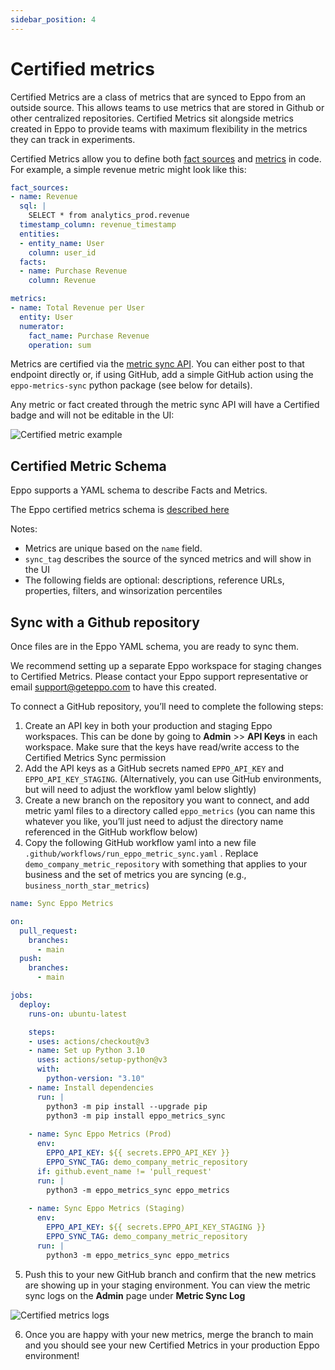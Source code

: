 ```yaml
---
sidebar_position: 4
---
```


# Certified metrics

Certified Metrics are a class of metrics that are synced to Eppo from an outside source. This allows teams to use metrics that are stored in Github or other centralized repositories. Certified Metrics sit alongside metrics created in Eppo to provide teams with maximum flexibility in the metrics they can track in experiments.

Certified Metrics allow you to define both [fact sources](/data-management/definitions/fact-sql) and [metrics](/data-management/metrics/) in code. For example, a simple revenue metric might look like this:

```yaml
fact_sources:
- name: Revenue
  sql: |
    SELECT * from analytics_prod.revenue
  timestamp_column: revenue_timestamp
  entities:
  - entity_name: User
    column: user_id
  facts:
  - name: Purchase Revenue
    column: Revenue

metrics:
- name: Total Revenue per User
  entity: User 
  numerator:
    fact_name: Purchase Revenue
    operation: sum
```

Metrics are certified via the [metric sync API](https://eppo.cloud/api/docs#/Metrics%20Sync/syncMetrics). You can either post to that endpoint directly or, if using GitHub, add a simple GitHub action using the `eppo-metrics-sync` python package (see below for details). 

Any metric or fact created through the metric sync API will have a Certified badge and will not be editable in the UI:

![Certified metric example](/img/metrics/certified-metrics-1.png)

## Certified Metric Schema
Eppo supports a YAML schema to describe Facts and Metrics.

The Eppo certified metrics schema is [described here](https://eppo.cloud/api/docs#/Metrics%20Sync/syncMetrics)

Notes:
- Metrics are unique based on the `name` field.
- `sync_tag` describes the source of the synced metrics and will show in the UI
- The following fields are optional: descriptions, reference URLs, properties, filters, and winsorization percentiles

## Sync with a Github repository

Once files are in the Eppo YAML schema, you are ready to sync them.

We recommend setting up a separate Eppo workspace for staging changes to Certified Metrics. Please contact your Eppo support representative or email support@geteppo.com to have this created.

To connect a GitHub repository, you’ll need to complete the following steps:
1. Create an API key in both your production and staging Eppo workspaces. This can be done by going to **Admin** >> **API Keys** in each workspace. Make sure that the keys have read/write access to the Certified Metrics Sync permission
2. Add the API keys as a GitHub secrets named `EPPO_API_KEY` and `EPPO_API_KEY_STAGING`. (Alternatively, you can use GitHub environments, but will need to adjust the workflow yaml below slightly)
3. Create a new branch on the repository you want to connect, and add metric yaml files to a directory called `eppo_metrics` (you can name this whatever you like, you’ll just need to adjust the directory name referenced in the GitHub workflow below)
4. Copy the following GitHub workflow yaml into a new file `.github/workflows/run_eppo_metric_sync.yaml` . Replace `demo_company_metric_repository` with something that applies to your business and the set of metrics you are syncing (e.g., `business_north_star_metrics`)

```yaml
name: Sync Eppo Metrics

on:
  pull_request:
    branches:
      - main
  push:
    branches:
      - main

jobs:
  deploy:
    runs-on: ubuntu-latest

    steps:
    - uses: actions/checkout@v3
    - name: Set up Python 3.10
      uses: actions/setup-python@v3
      with:
        python-version: "3.10"
    - name: Install dependencies
      run: |
        python3 -m pip install --upgrade pip
        python3 -m pip install eppo_metrics_sync
    
    - name: Sync Eppo Metrics (Prod)
      env:
        EPPO_API_KEY: ${{ secrets.EPPO_API_KEY }}
        EPPO_SYNC_TAG: demo_company_metric_repository
      if: github.event_name != 'pull_request'
      run: |
        python3 -m eppo_metrics_sync eppo_metrics
    
    - name: Sync Eppo Metrics (Staging)
      env:
        EPPO_API_KEY: ${{ secrets.EPPO_API_KEY_STAGING }}
        EPPO_SYNC_TAG: demo_company_metric_repository
      run: |
        python3 -m eppo_metrics_sync eppo_metrics
```

5. Push this to your new GitHub branch and confirm that the new metrics are showing up in your staging environment. You can view the metric sync logs on the **Admin** page under **Metric Sync Log**

![Certified metrics logs](/img/metrics/certified-metrics-2.png)

6. Once you are happy with your new metrics, merge the branch to main and you should see your new Certified Metrics in your production Eppo environment!